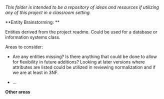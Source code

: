 *This folder is intended to be a repository of ideas and resources if utilizing any of this project in a classroom setting.*

**Entity Brainstorming: **

Entities derived from the project readme. Could be used for a database or information systems class.

Areas to consider:

- Are any entities missing? Is there anything that could be done to allow for flexibility in future additions? Looking at later versions where attributes are listed could be utilized in reviewing normalization and if we are at least in 3NF.

- ...



**Other areas**
